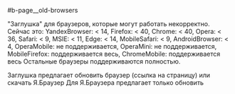 #b-page__old-browsers

"Заглушка" для браузеров, которые могут работать некорректно.
Сейчас это:
    YandexBrowser: < 14,
    Firefox: < 40,
    Chrome: < 40,
    Opera: < 36,
    Safari: < 9,
    MSIE: < 11,
    Edge: < 14,
    MobileSafari: < 9,
    AndroidBrowser: < 4,
    OperaMobile: не поддерживается,
    OperaMini: не поддерживается,
    MobileFirefox: поддерживается весь,
    ChromeMobile: поддерживается весь
Остальные браузеры поддерживаются полностью.

Заглушка предлагает обновить браузер (ссылка на страницу) или скачать Я.Браузер
Для Я.Браузера предлагает только обновить
